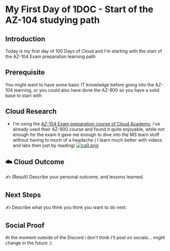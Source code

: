 # My First Day of 1DOC - Start of the AZ-104 studying path

## Introduction

Today is my first day of 100 Days of Cloud and I'm starting with the start of the AZ-104 Exam preparation learning path

## Prerequisite

You might want to have some basic IT knowledge before going into the AZ-104 learning, or you could also have done the AZ-900 so you have a solid base to start with

## Cloud Research

- I'm using the [AZ-104 Exam preparation course of Cloud Academy](https://cloudacademy.com/learning-paths/az-104-exam-preparation-microsoft-azure-administrator-1-1332/), i've already used their AZ-900 course and found it quite enjoyable, while not enough for the exam it gave me enough to dive into the MS learn stuff without having to much of a headache ( I learn much better with videos and labs then just by reading) 
[![ca0.png](https://i.postimg.cc/RFJLNP67/ca0.png)](https://postimg.cc/zb5gQFkv)

## ☁️ Cloud Outcome

✍️ (Result) Describe your personal outcome, and lessons learned.

## Next Steps

✍️ Describe what you think you think you want to do next.

## Social Proof

At the moment outside of the Discord i don't think I'll post on socials... might change in the future :)
